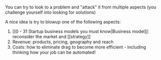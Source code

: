 You can try to look to a problem and "attack" it from multiple aspects (you challenge yourself into looking for solutions)

A nice idea is try to blowup one of the following aspects:

1. [[0 - 31 Startup business models you must know|Business model]]: reconsider the market and [[strategy]]
2. Revenue: products, pricing, geography and reach
3. Costs: how to eliminate drag to become more efficient - including thinking how your job can be automated!